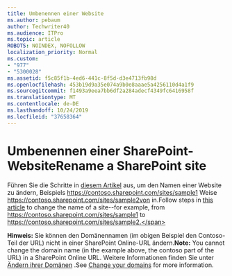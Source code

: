 ```yaml
---
title: Umbenennen einer Website
ms.author: pebaum
author: Techwriter40
ms.audience: ITPro
ms.topic: article
ROBOTS: NOINDEX, NOFOLLOW
localization_priority: Normal
ms.custom:
- "977"
- "5300028"
ms.assetid: f5c85f1b-4ed6-441c-8f5d-d3e4713fb98d
ms.openlocfilehash: 453b19d9a35e074a9b0e8aaae5a4256110d4a1f9
ms.sourcegitcommit: f1493a9eea7bb6df2a284adecf4349fc6416958f
ms.translationtype: MT
ms.contentlocale: de-DE
ms.lasthandoff: 10/24/2019
ms.locfileid: "37658364"
---
```

# <a name="rename-a-sharepoint-site"></a><span data-ttu-id="24dd7-102">Umbenennen einer SharePoint-Website</span><span class="sxs-lookup"><span data-stu-id="24dd7-102">Rename a SharePoint site</span></span>

<span data-ttu-id="24dd7-103">Führen Sie die Schritte in [diesem Artikel](https://docs.microsoft.com/sharepoint/change-site-address) aus, um den Namen einer Website zu ändern, Beispiels https://contoso.sharepoint.com/sites/sample1 Weise https://contoso.sharepoint.com/sites/sample2von in.</span><span class="sxs-lookup"><span data-stu-id="24dd7-103">Follow steps in [this article](https://docs.microsoft.com/sharepoint/change-site-address) to change the name of a site--for example, from https://contoso.sharepoint.com/sites/sample1 to https://contoso.sharepoint.com/sites/sample2.</span></span>

<span data-ttu-id="24dd7-104">**Hinweis:** Sie können den Domänennamen (im obigen Beispiel den Contoso-Teil der URL) nicht in einer SharePoint Online-URL ändern.</span><span class="sxs-lookup"><span data-stu-id="24dd7-104">**Note:** You cannot change the domain name (in the example above, the contoso part of the URL) in a SharePoint Online URL.</span></span> <span data-ttu-id="24dd7-105">Weitere Informationen finden Sie unter [Ändern ihrer Domänen](https://go.microsoft.com/fwlink/?Linkid=2018696) .</span><span class="sxs-lookup"><span data-stu-id="24dd7-105">See [Change your domains](https://go.microsoft.com/fwlink/?Linkid=2018696) for more information.</span></span>
  